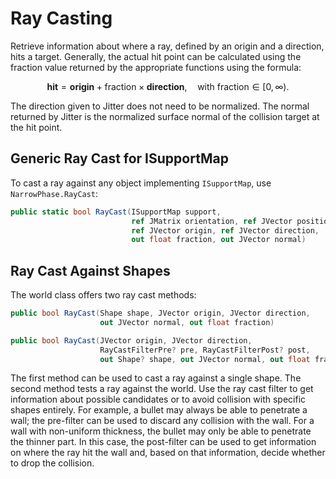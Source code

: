 # Ray Casting

Retrieve information about where a ray, defined by an origin and a direction, hits a target. Generally, the actual hit point can be calculated using the fraction value returned by the appropriate functions using the formula:

$$
\textbf{hit} = \textbf{origin} + \textrm{fraction} \times \textbf{direction}, \quad \textrm{with fraction} \in [0,\infty).
$$

The direction given to Jitter does not need to be normalized. The normal returned by Jitter is the normalized surface normal of the collision target at the hit point.

## Generic Ray Cast for ISupportMap

To cast a ray against any object implementing `ISupportMap`, use `NarrowPhase.RayCast`:

```cs
public static bool RayCast(ISupportMap support, 
                           ref JMatrix orientation, ref JVector position,
                           ref JVector origin, ref JVector direction, 
                           out float fraction, out JVector normal)
```

## Ray Cast Against Shapes

The world class offers two ray cast methods:

```cs
public bool RayCast(Shape shape, JVector origin, JVector direction,
                    out JVector normal, out float fraction)
```
```cs
public bool RayCast(JVector origin, JVector direction, 
                    RayCastFilterPre? pre, RayCastFilterPost? post,
                    out Shape? shape, out JVector normal, out float fraction)
```

The first method can be used to cast a ray against a single shape. The second method tests a ray against the world. Use the ray cast filter to get information about possible candidates or to avoid collision with specific shapes entirely. For example, a bullet may always be able to penetrate a wall; the pre-filter can be used to discard any collision with the wall. For a wall with non-uniform thickness, the bullet may only be able to penetrate the thinner part. In this case, the post-filter can be used to get information on where the ray hit the wall and, based on that information, decide whether to drop the collision.
